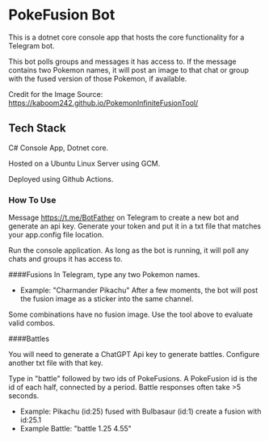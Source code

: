# PokeFusion Bot

This is a dotnet core console app that hosts the core functionality for a Telegram bot.  

This bot polls groups and messages it has access to.  If the message contains two Pokemon names, it will post an image to that chat or group with the fused version of those Pokemon, if available.

Credit for the Image Source: https://kaboom242.github.io/PokemonInfiniteFusionTool/



## Tech Stack

C# Console App, Dotnet core.

Hosted on a Ubuntu Linux Server using GCM.

Deployed using Github Actions.

### How To Use

Message https://t.me/BotFather on Telegram to create a new bot and generate an api key.  Generate your token and put it in a txt file that matches your app.config file location.

Run the console application. As long as the bot is running, it will poll any chats and groups it has access to.

####Fusions
In Telegram, type any two Pokemon names. 
- Example: "Charmander Pikachu"
After a few moments, the bot will post the fusion image as a sticker into the same channel.

Some combinations have no fusion image. Use the tool above to evaluate valid combos.

####Battles

You will need to generate a ChatGPT Api key to generate battles.  Configure another txt file with that key.

Type in "battle" followed by two ids of PokeFusions.  A PokeFusion id is the id of each half, connected by a period. Battle responses often take >5 seconds.
- Example: Pikachu (id:25) fused with Bulbasaur (id:1) create a fusion with id:25.1
- Example Battle: "battle 1.25 4.55"



